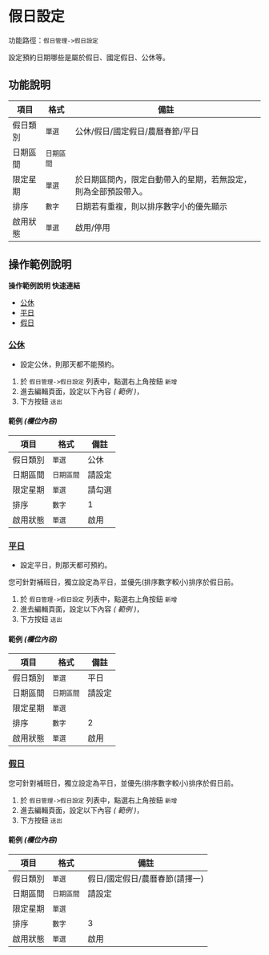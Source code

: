 #  假日設定

功能路徑：`假日管理->假日設定`

設定預約日期哪些是屬於假日、國定假日、公休等。

##  功能說明

| 項目  | 格式 | 備註 |
|---|---|---|
|假日類別|`單選`|公休/假日/國定假日/農曆春節/平日|
|日期區間|`日期區間`||
|限定星期|`單選`|於日期區間內，限定自動帶入的星期，若無設定，則為全部預設帶入。|
|排序|`數字`|日期若有重複，則以排序數字小的優先顯示|
|啟用狀態|`單選`|啟用/停用|



##  操作範例說明

**操作範例說明 快速連結**

* [公休](/guide/holiday-set#公休)
* [平日](/guide/holiday-set#平日)
* [假日](/guide/holiday-set#假日)

### [公休](/guide/holiday-set#公休)

* 設定公休，則那天都不能預約。

1. 於 `假日管理->假日設定` 列表中，點選右上角按鈕 `新增` 
2. 進去編輯頁面，設定以下內容 _( 範例 )_，
3. 下方按鈕 `送出`

#### 範例 _(欄位內容)_

| 項目  | 格式 | 備註 |
|---|---|---|
|假日類別|`單選`|公休|
|日期區間|`日期區間`|請設定|
|限定星期|`單選`|請勾選|
|排序|`數字`|1|
|啟用狀態|`單選`|啟用|

### [平日](/guide/holiday-set#平日)

* 設定平日，則那天都可預約。

您可針對補班日，獨立設定為平日，並優先(排序數字較小)排序於假日前。

1. 於 `假日管理->假日設定` 列表中，點選右上角按鈕 `新增`
2. 進去編輯頁面，設定以下內容 _( 範例 )_，
3. 下方按鈕 `送出`

#### 範例 _(欄位內容)_

| 項目  | 格式 | 備註 |
|---|---|---|
|假日類別|`單選`|平日|
|日期區間|`日期區間`|請設定|
|限定星期|`單選`||
|排序|`數字`|2|
|啟用狀態|`單選`|啟用|

### [假日](/guide/holiday-set#假日)


您可針對補班日，獨立設定為平日，並優先(排序數字較小)排序於假日前。

1. 於 `假日管理->假日設定` 列表中，點選右上角按鈕 `新增`
2. 進去編輯頁面，設定以下內容 _( 範例 )_，
3. 下方按鈕 `送出`

#### 範例 _(欄位內容)_

| 項目  | 格式 | 備註 |
|---|---|---|
|假日類別|`單選`|假日/國定假日/農曆春節(請擇一)|
|日期區間|`日期區間`|請設定|
|限定星期|`單選`||
|排序|`數字`|3|
|啟用狀態|`單選`|啟用|

